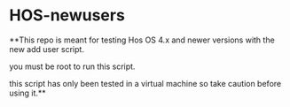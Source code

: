 # HOS-newusers
**This repo is meant for testing Hos OS 4.x and newer versions with the new add user script. 

you must be root to run this script.

this script has only been tested in a virtual machine so take caution before using it.**

